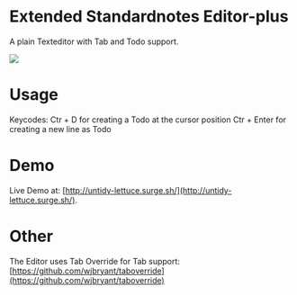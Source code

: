 # Extended Standardnotes Editor-plus
A plain Texteditor with Tab and Todo support. 

![](https://github.com/DDanielH/standardnotes-editor-plus/screenshot.png)

# Usage
Keycodes:
  Ctr + D for creating a Todo at the cursor position
  Ctr + Enter for creating a new line as Todo
  
# Demo  
Live Demo at: [http://untidy-lettuce.surge.sh/](http://untidy-lettuce.surge.sh/).

# Other
The Editor uses Tab Override for Tab support: [https://github.com/wjbryant/taboverride](https://github.com/wjbryant/taboverride)

